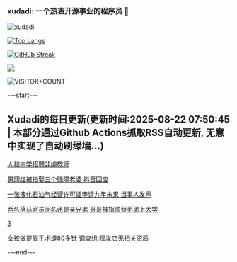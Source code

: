 ### xudadi: 一个热衷开源事业的程序员 👋

![xudadi](https://github-readme-stats-git-masterorgs-github-readme-stats-team.vercel.app/api?username=xudadi)

[![Top Langs](https://github-readme-stats.vercel.app/api/top-langs/?username=xudadi)](https://github.com/anuraghazra/github-readme-stats)

[![GitHub Streak](https://streak-stats.demolab.com?user=xudadi&locale=zh_Hans)](https://git.io/streak-stats)

![](https://raw.githubusercontent.com/xudadi/xudadi/main/assets/github-contribution-grid-snake.svg)

![VISITOR+COUNT](https://komarev.com/ghpvc/?username=xudadi&label=VISITOR+COUNT)


---start---

## Xudadi的每日更新(更新时间:2025-08-22 07:50:45 | 本部分通过Github Actions抓取RSS自动更新, 无意中实现了自动刷绿墙...)

[人和中学招聘非编教师](https://www.gongkaoleida.com/article/2579974)

[男网红被指娶三个残障老婆 抖音回应](https://m.163.com/news/article/K7GPJSGJ05561G0D.html)

[一张液化石油气经营许可证申请九年未果 当事人发声](https://m.163.com/news/article/K7H2JJ9F051492T3.html)

[两名落马官员同名还是亲兄弟 哥哥被指顶替弟弟上大学](https://m.163.com/news/article/K7GUU6O2051492T3.html)

[3](https://m.163.com/touch/news/sub/domestic)

[女孩做提眉手术缝80多针 调查组:理发店无相关资质](https://m.163.com/news/article/K7H1ASLM053469LG.html)

---end---
